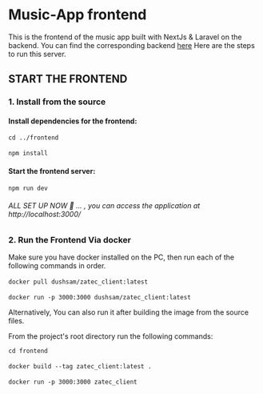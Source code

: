 # Music-App frontend

This is the frontend of the music app built with NextJs & Laravel on the backend.
You can find the corresponding backend  [here](https://github.com/dushimsam/music-app-backend) 
Here are the steps to run this server. 

## START THE FRONTEND

### 1.  Install from the source
#### Install dependencies for the frontend:

`cd ../frontend`
<br /><br />
`npm install`

#### Start the frontend server:

`npm run dev`

###### ALL SET UP NOW 👏 ... , you can access the application at http://localhost:3000/

### 2. Run the Frontend Via docker
Make sure you have docker installed on the PC, then run each of the following commands in order.</br></br>
`docker pull dushsam/zatec_client:latest`</br></br>
`docker run -p 3000:3000 dushsam/zatec_client:latest`

Alternatively, You can also run it after building the image from the source files.

From the project's root directory run the following commands: </br>

`cd frontend` <br /><br />
`docker build --tag zatec_client:latest .` <br /><br />
`docker run -p 3000:3000 zatec_client` <br />
